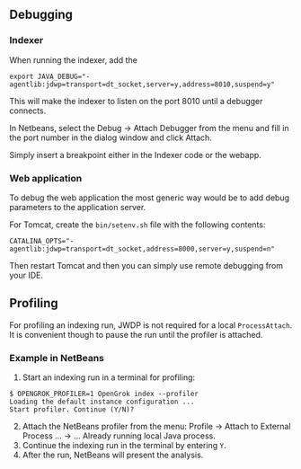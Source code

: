 ## Debugging

### Indexer

When running the indexer, add the 

```
export JAVA_DEBUG="-agentlib:jdwp=transport=dt_socket,server=y,address=8010,suspend=y"
```

This will make the indexer to listen on the port 8010 until a debugger connects. 

In Netbeans, select the Debug -> Attach Debugger from the menu and fill in the port number in the dialog window and click Attach.

Simply insert a breakpoint either in the Indexer code or the webapp.

### Web application

To debug the web application the most generic way would be to add debug parameters to the application server.

For Tomcat, create the `bin/setenv.sh` file with the following contents:

```shell
CATALINA_OPTS="-agentlib:jdwp=transport=dt_socket,address=8000,server=y,suspend=n"
```

Then restart Tomcat and then you can simply use remote debugging from your IDE.

## Profiling

For profiling an indexing run, JWDP is not required for a local `ProcessAttach`. It is convenient though to pause the run until the profiler is attached.

### Example in NetBeans

1. Start an indexing run in a terminal for profiling:
```
$ OPENGROK_PROFILER=1 OpenGrok index --profiler
Loading the default instance configuration ...
Start profiler. Continue (Y/N)? 
```

2. Attach the NetBeans profiler from the menu: Profile -> Attach to External Process ... -> ... Already running local Java process.
3. Continue the indexing run in the terminal by entering `Y`.
4. After the run, NetBeans will present the analysis.